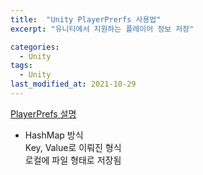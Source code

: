 ```yaml
---
title:  "Unity PlayerPrerfs 사용법"
excerpt: "유니티에서 지원하는 플레이어 정보 저장"

categories:
  - Unity
tags:
  - Unity
last_modified_at: 2021-10-29
---
```


[PlayerPrefs 설명](https://ansohxxn.github.io/unitydocs/playerprefs/)


* HashMap 방식   
	Key, Value로 이뤄진 형식   
	로컬에 파일 형태로 저장됨   